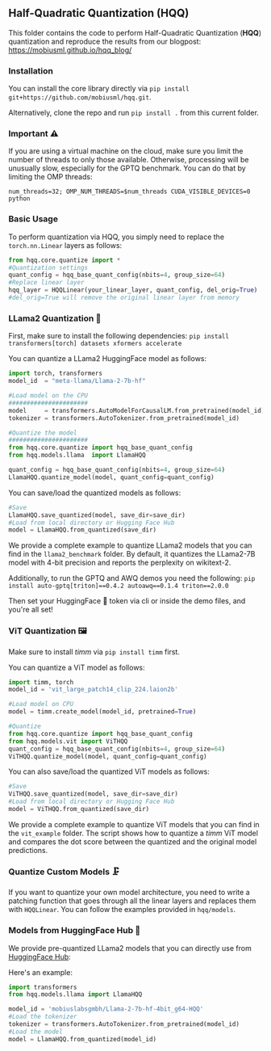 ## Half-Quadratic Quantization (HQQ)
This folder contains the code to perform Half-Quadratic Quantization (<b>HQQ</b>) quantization and reproduce the results from our blogpost: https://mobiusml.github.io/hqq_blog/ 

### Installation 
You can install the core library directly via ```pip install git+https://github.com/mobiusml/hqq.git```. 

Alternatively, clone the repo and run ```pip install .``` from this current folder. 

### Important ⚠️
If you are using a virtual machine on the cloud, make sure you limit the number of threads to only those available. Otherwise, processing will be unusually slow, especially for the GPTQ benchmark. You can do that by limiting the OMP threads:
```
num_threads=32; OMP_NUM_THREADS=$num_threads CUDA_VISIBLE_DEVICES=0 python 
```

### Basic Usage
To perform quantization via HQQ, you simply need to replace the ```torch.nn.Linear``` layers as follows:
```Python
from hqq.core.quantize import *
#Quantization settings
quant_config = hqq_base_quant_config(nbits=4, group_size=64)
#Replace linear layer
hqq_layer = HQQLinear(your_linear_layer, quant_config, del_orig=True)
#del_orig=True will remove the original linear layer from memory
```

### LLama2 Quantization 🦙
First, make sure to install the following dependencies:
```pip install transformers[torch] datasets xformers accelerate```

You can quantize a LLama2 HuggingFace model as follows:

```Python
import torch, transformers
model_id  = "meta-llama/Llama-2-7b-hf" 

#Load model on the CPU
######################
model     = transformers.AutoModelForCausalLM.from_pretrained(model_id) 
tokenizer = transformers.AutoTokenizer.from_pretrained(model_id) 

#Quantize the model
######################
from hqq.core.quantize import hqq_base_quant_config
from hqq.models.llama  import LlamaHQQ

quant_config = hqq_base_quant_config(nbits=4, group_size=64)
LlamaHQQ.quantize_model(model, quant_config=quant_config)
```

You can save/load the quantized models as follows:
```Python
#Save
LlamaHQQ.save_quantized(model, save_dir=save_dir)
#Load from local directory or Hugging Face Hub
model = LlamaHQQ.from_quantized(save_dir)
```
We provide a complete example to quantize LLama2 models that you can find in the ```llama2_benchmark``` folder. By default, it quantizes the LLama2-7B model with 4-bit precision and reports the perplexity on wikitext-2. 

Additionally, to run the GPTQ and AWQ demos you need the following:
```pip install auto-gptq[triton]==0.4.2 autoawq==0.1.4 triton==2.0.0```

Then set your HuggingFace 🤗 token via cli or inside the demo files, and you're all set!

### ViT Quantization 🖼️
Make sure to install _timm_ via ```pip install timm``` first. 

You can quantize a ViT model as follows:
```Python
import timm, torch
model_id = 'vit_large_patch14_clip_224.laion2b'

#Load model on CPU
model = timm.create_model(model_id, pretrained=True)

#Quantize
from hqq.core.quantize import hqq_base_quant_config
from hqq.models.vit import ViTHQQ
quant_config = hqq_base_quant_config(nbits=4, group_size=64)
ViTHQQ.quantize_model(model, quant_config=quant_config)
```

You can also save/load the quantized ViT models as follows:
```Python
#Save
ViTHQQ.save_quantized(model, save_dir=save_dir)
#Load from local directory or Hugging Face Hub
model = ViTHQQ.from_quantized(save_dir)
```

We provide a complete example to quantize ViT models that you can find in the ```vit_example``` folder. The script shows how to quantize a _timm_ ViT model and compares the dot score between the quantized and the original model predictions.

  
### Quantize Custom Models 🗜️
If you want to quantize your own model architecture, you need to write a patching function that goes through all the linear layers and replaces them with ```HQQLinear```. You can follow the examples provided in ```hqq/models```.

### Models from HuggingFace Hub 🤗
We provide pre-quantized LLama2 models that you can directly use from [HuggingFace Hub](https://huggingface.co/mobiuslabsgmbh): 

Here's an example:
```Python
import transformers
from hqq.models.llama import LlamaHQQ

model_id = 'mobiuslabsgmbh/Llama-2-7b-hf-4bit_g64-HQQ'
#Load the tokenizer
tokenizer = transformers.AutoTokenizer.from_pretrained(model_id)
#Load the model
model = LlamaHQQ.from_quantized(model_id)
```



